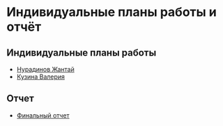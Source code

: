 # Индивидуальные планы работы и отчёт

Индивидуальные планы работы
---
* [Нурадинов Жантай](https://github.com/Zhantai-Nuradinovich/QC-FLS-Polytech/blob/master/reports/Nuradinov.md)
* [Кузина Валерия](https://github.com/Zhantai-Nuradinovich/QC-FLS-Polytech/blob/master/reports/Kuzina.md)

Отчет
---
* [Финальный отчет](https://github.com/Zhantai-Nuradinovich/QC-FLS-Polytech/blob/master/reports/Otchet.docx)
